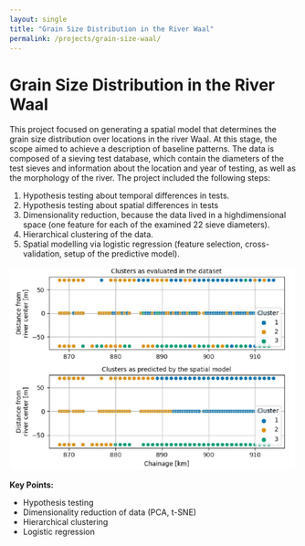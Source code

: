 ```yaml
---
layout: single
title: "Grain Size Distribution in the River Waal"
permalink: /projects/grain-size-waal/
---
```


# Grain Size Distribution in the River Waal

This project focused on generating a spatial model that determines the grain size distribution over locations in the river Waal. At this stage, the scope aimed to achieve a description of baseline patterns. The data is composed of a sieving test database, which contain the diameters of the test sieves and information about the location and year of testing, as well as the morphology of the river. The project included the following steps:
1. Hypothesis testing about temporal differences in tests.
2. Hypothesis testing about spatial differences in tests
3. Dimensionality reduction, because the data lived in a highdimensional
space (one feature for each of the examined 22
sieve diameters).
4. Hierarchical clustering of the data.
5. Spatial modelling via logistic regression (feature selection,
cross-validation, setup of the predictive model).

<img src="/assets/river.png" alt="river" width="500"/>

**Key Points:**
- Hypothesis testing
- Dimensionality reduction of data (PCA, t-SNE)
- Hierarchical clustering
- Logistic regression